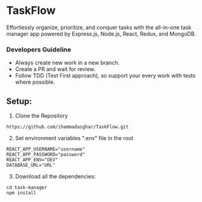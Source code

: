 # TaskFlow
Effortlessly organize, prioritize, and conquer tasks with the all-in-one task manager app powered by Express.js, Node.js, React, Redux, and MongoDB.

### Developers Guideline
-  Always create new work in a new branch.
-  Create a PR and wait for review.
-  Follow TDD (Test First approach), so support your every work with tests where possible.

## Setup:
1. Clone the Repository
```
https://github.com/ihammadasghar/TaskFlow.git
```

2. Set environment variables ".env" file in the root
```
REACT_APP_USERNAME="username"
REACT_APP_PASSWORD="password"
REACT_APP_ENV="DEV"
DATABASE_URL="URL"
``` 

3. Download all the dependencies:
```
cd task-manager
npm install
```